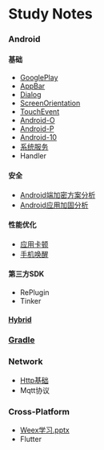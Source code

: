 # Study Notes

### Android

#### 基础

* [GooglePlay](Android/GooglePlay/GooglePlay踩坑记录.md)
* [AppBar](Android/AndroidBase/appbar.md)
* [Dialog](Android/AndroidBase/dialog.md)
* [ScreenOrientation](Android/AndroidBase/ScreenOrientation.md)
* [TouchEvent](Android/AndroidBase/TouchEvent.md)
* [Android-O](Android/Platform/Android-O.md)
* [Android-P](Android/Platform/Android-P.md)
* [Android-10](Android/Platform/Android-10.md)
* [系统服务](Android/AndroidSystemServiceStudy/SystemService.md)
* Handler

#### 安全

* [Android端加密方案分析](Android/AndroidSecure/加密方案分析.md)
* [Android应用加固分析](Android/AndroidSecure/应用加固安全分析.md)

#### 性能优化

* [应用卡顿](Android/Performance/KaDun.md)
* [手机唤醒](Android/Performance/Wake.md)

#### 第三方SDK

* RePlugin
* Tinker

#### [Hybrid](Android/hybrid-doc/Hybrid.md)

### [Gradle](Gradle/Gradle.md)

### Network

* [Http基础](Network/NetworkBase.md)
* Mqtt协议

### Cross-Platform

* [Weex学习.pptx](weex-study/30分钟尝尝Weex.pptx)
* Flutter
